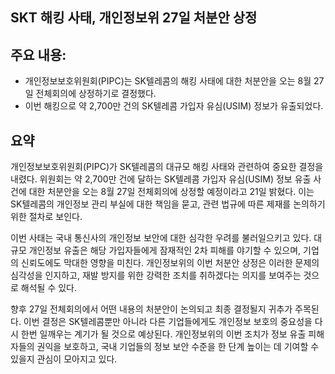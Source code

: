 ## SKT 해킹 사태, 개인정보위 27일 처분안 상정

## 주요 내용:
*   개인정보보호위원회(PIPC)는 SK텔레콤의 해킹 사태에 대한 처분안을 오는 8월 27일 전체회의에 상정하기로 결정했다.
*   이번 해킹으로 약 2,700만 건의 SK텔레콤 가입자 유심(USIM) 정보가 유출되었다.

## 요약
개인정보보호위원회(PIPC)가 SK텔레콤의 대규모 해킹 사태와 관련하여 중요한 결정을 내렸다. 위원회는 약 2,700만 건에 달하는 SK텔레콤 가입자 유심(USIM) 정보 유출 사건에 대한 처분안을 오는 8월 27일 전체회의에 상정할 예정이라고 21일 밝혔다. 이는 SK텔레콤의 개인정보 관리 부실에 대한 책임을 묻고, 관련 법규에 따른 제재를 논의하기 위한 절차로 보인다.

이번 사태는 국내 통신사의 개인정보 보안에 대한 심각한 우려를 불러일으키고 있다. 대규모 개인정보 유출은 해당 가입자들에게 잠재적인 2차 피해를 야기할 수 있으며, 기업의 신뢰도에도 막대한 영향을 미친다. 개인정보위의 이번 처분안 상정은 이러한 문제의 심각성을 인지하고, 재발 방지를 위한 강력한 조치를 취하겠다는 의지를 보여주는 것으로 해석될 수 있다.

향후 27일 전체회의에서 어떤 내용의 처분안이 논의되고 최종 결정될지 귀추가 주목된다. 이번 결정은 SK텔레콤뿐만 아니라 다른 기업들에게도 개인정보 보호의 중요성을 다시 한번 일깨우는 계기가 될 것으로 예상된다. 개인정보위의 이번 조치가 정보 유출 피해자들의 권익을 보호하고, 국내 기업들의 정보 보안 수준을 한 단계 높이는 데 기여할 수 있을지 관심이 모아지고 있다.